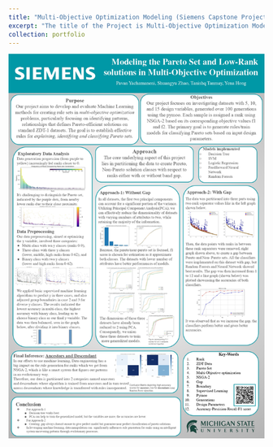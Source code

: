 ```yaml
---
title: "Multi-Objective Optimization Modeling (Siemens Capstone Project)"
excerpt: "The title of the Project is Multi-Objective Optimization Modeling. For this project I collaborated with Siemens on an engineering design optimization project aimed at developing rule sets (mathematical expressions and ML models) to describe Pareto and rank-based solutions in multi-objective optimization. I worked on evaluating methodologies for predicting Pareto designs and generated a comprehensive report with recommendations using Non Dominated Sorting method (NSGA 2). We formulated methodologies for predicting Pareto designs using Decision Trees, Random Forests, SVM, Feedforward Neural Networks, among which Random Forests was the best.<br/>"
collection: portfolio
---
```


<img src='/images/Siemens_poster_page-0001.jpg'>
